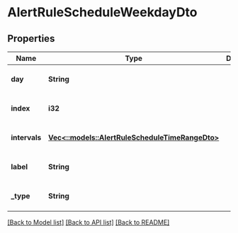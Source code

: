 # AlertRuleScheduleWeekdayDto

## Properties

| Name          | Type                                                                                 | Description | Notes                        |
| ------------- | ------------------------------------------------------------------------------------ | ----------- | ---------------------------- |
| **day**       | **String**                                                                           |             | [optional] [default to null] |
| **index**     | **i32**                                                                              |             | [optional] [default to null] |
| **intervals** | [**Vec<::models::AlertRuleScheduleTimeRangeDto>**](AlertRuleScheduleTimeRangeDto.md) |             | [optional] [default to null] |
| **label**     | **String**                                                                           |             | [optional] [default to null] |
| **_type**     | **String**                                                                           |             | [optional] [default to null] |

[[Back to Model list]](../README.md#documentation-for-models) [[Back to API list]](../README.md#documentation-for-api-endpoints) [[Back to README]](../README.md)
